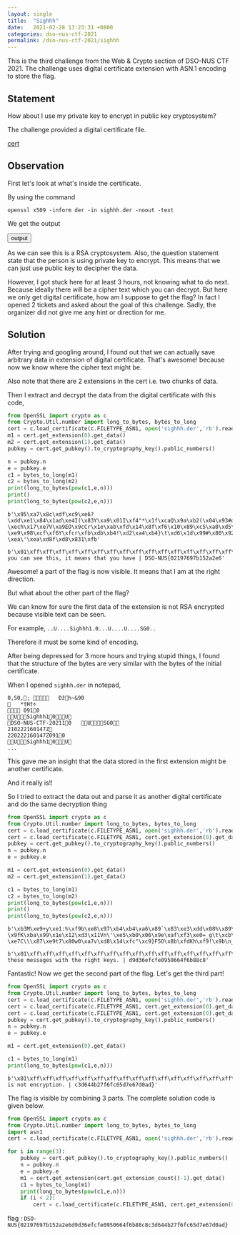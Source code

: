 ```yaml
---
layout: single
title:  "Sighhh"
date:   2021-02-28 13:23:31 +0800
categories: dso-nus-ctf-2021
permalink: /dso-nus-ctf-2021/sighhh
---
```


This is the third challenge from the Web & Crypto section of DSO-NUS CTF 2021. The challenge uses digital certificate extension with ASN.1 encoding to store the flag.

## Statement

How about I use my private key to encrypt in public key cryptosystem?

The challenge provided a digital certificate file.

[cert](/assets/misc/sighhh.der)


## Observation

First let's look at what's inside the certificate.

By using the command 

`openssl x509 -inform der -in sighhh.der -noout -text`

We get the output

<button class="collapsible btn" id="output">output</button>

<div class="content" id="outputdata" style="display:none" markdown="1">

```
Certificate:
    Data:
        Version: 3 (0x2)
        Serial Number:
            d0:0c:9e:1b:68:7e:26:39
        Signature Algorithm: sha256WithRSAEncryption
        Issuer: CN = Sighhh, O = DSO-NUS-CTF-2021, C = SG
        Validity
            Not Before: Feb 22 16:01:47 2021 GMT
            Not After : Feb 22 16:01:47 2022 GMT
        Subject: CN = Sighhh, O = DSO-NUS-CTF-2021, C = SG
        Subject Public Key Info:
            Public Key Algorithm: rsaEncryption
                RSA Public-Key: (2048 bit)
                Modulus:
                    00:ae:b0:8f:31:42:63:a2:ef:6d:8d:65:10:92:b6:
                    4e:de:dc:3f:96:f0:82:8b:71:a5:5e:bd:bc:3d:e1:
                    04:1f:e9:8b:53:cd:de:3c:1a:dd:3d:30:24:20:56:
                    0f:da:a4:5e:52:c8:02:98:a7:d5:03:6e:8b:42:46:
                    36:ce:f3:6d:87:fa:64:6a:4e:56:35:c8:b5:cb:d3:
                    10:a2:d9:19:a5:2a:e2:ad:b3:b4:7b:d7:ac:7a:b6:
                    dc:3a:cf:d2:57:ad:fe:2e:d0:f1:0e:02:b4:53:26:
                    7c:31:73:af:ec:4b:9e:0e:39:75:ca:2b:07:cd:46:
                    08:5b:dd:f5:61:b8:af:54:7e:f6:56:72:7d:69:65:
                    fa:b3:c4:fd:e2:b5:02:59:33:7b:1a:2e:b2:90:b1:
                    b3:56:e4:90:e0:ec:a2:1b:d7:b1:fd:8a:7d:b1:b5:
                    0a:dd:68:03:84:ec:e7:d2:d5:fd:d0:6d:42:fe:dc:
                    28:54:b0:aa:8f:90:69:2c:80:1b:ef:46:e1:ab:53:
                    e4:48:95:51:9f:34:12:fe:40:29:45:14:ee:2f:93:
                    99:37:ca:e5:52:0f:3d:75:fd:ca:4f:8d:3f:b6:26:
                    70:e7:7b:45:54:0e:dc:bc:ea:16:67:6b:36:b2:a7:
                    1f:3d:96:9d:4e:99:14:ce:b0:97:84:01:7f:f9:0c:
                    78:b5
                Exponent: 65537 (0x10001)
        X509v3 extensions:
            2.5.19.67.65.49:
..U....Sighhh1.0...U..............4.1...0
..U....Sighhh1.0...U....U....SG0..
..........0..-20211.0...U....SG0.."0
.m....p.Dc....x.y..=!..A<C.s....`.?<..(....G.]...P@.O......n...3#...K...b.,.z"
....3.~..4.)."....ol.m..6 ..x.#..>......s..k..\34....R.d.p.....F*PCf a ..;
..U....Sighhh1.0...U.6F..oM........W..4...M_......A8...m..P...Q./........:0..60.....U.CA2....0...0.............~.>...0
..U....Sighhh1.0...U....U....SG0..
..........0..-20211.0...U....SG0.."0
W.r....{C*.7........p.._K..%....; p.MSc(...;Qz......iIK.;#PF...Y.=..._].u.9.^.l.o...N..
..?..J'?...r.....P.#nP.8.Fj....))`*:.LM6....TA,.2.L.....N%..yG..G.?.....J..W#.g.........0...0.....U.PART3........2X...L...?....~.6:o=..s..W.$.w.....lsX....zZ...>u...d...:...I....g.L.E"(.g^.=......=).%ko.#G....L.....HE....p8.cu......bh.0.;.{.....53jk... ...Z=..[....`.pQ.1~......e....'.-j:..-|s|.0.~.eA@..j{... ...5.~....y;..9.....>...../.%.....P?........b{.F;...me;...K....<v'k<1]...g.x=.........b..j.......l_..BB...d.`#....*....V..Ef`,...?... .G.@.v..iS..soN........P).|.Ea....,&./.......$x.:.}]......2.h.S.}.....>.....|............~.'.I.A~>..Q:.......u.U...ti..>]hQJ...+.T.u$f.... ..8.``&^....p+n.....=}l..p<.{...Z...{...Z..k.fA..ps....h.k.o.e..-..w.|....K......P.2.}s.>rn.).dc..qz..8=A..t......tH
            2.5.19.80.65.82.84.49: critical
                0......-.......x\q>s.....2].G....qc......O.Q..o.p_.....N..X..=?.RY6n.S.s....c>-q....h....B....J6P........,eVeZ......*.....@1..%....P.....d..M..
.\.-i...)-.2....X.$..6....l.'.#.d..'...#.bZ{.......P.I."6.5..s...DX.$5..2.w.9.<......U....)......*?...z.s....-,2
    Signature Algorithm: sha256WithRSAEncryption
         90:1d:43:7b:73:32:e4:65:6c:26:9e:c1:e5:4b:64:fe:c9:1b:
         e3:49:e9:73:5d:36:fe:c5:75:d6:57:8e:cb:5b:ca:92:dd:f0:
         46:c3:2b:c4:25:4f:42:ce:52:ef:d6:4f:08:67:21:f9:5a:ff:
         9b:8e:ea:b2:a7:ba:8c:c2:e5:0c:ff:b5:83:ae:0f:4f:57:a4:
         e7:11:d4:48:72:b6:da:f0:36:f2:d9:3e:ff:a4:a4:9c:9b:14:
         b7:cd:28:20:ef:f3:7a:cb:aa:a8:dc:c2:2f:9b:47:0f:ef:02:
         e8:22:a9:cf:56:2d:47:d2:e1:59:a3:1b:ba:31:f6:8c:6a:c6:
         d8:0d:b1:84:1e:93:a9:1b:6c:08:39:57:f3:e0:76:83:8c:14:
         65:89:6b:b4:c1:3f:cb:11:87:5f:82:c0:59:ba:31:6e:6d:a0:
         38:86:fa:09:05:b7:72:5a:81:f4:7d:23:76:7b:9c:8c:2d:89:
         3c:58:5d:27:41:a5:95:89:84:1c:53:96:30:39:6b:8a:96:e4:
         6f:3f:e3:67:95:1d:f8:04:ea:ef:0b:f3:5b:93:b2:40:de:90:
         7b:96:86:15:7b:de:4f:e8:c1:7d:08:16:50:e4:d9:0c:cf:78:
         cd:ff:dc:15:88:6a:34:cd:e4:24:32:e6:a3:41:8a:e0:11:0e:
         81:91:da:38
```
</div>

As we can see this is a RSA cryptosystem. Also, the question statement state that the person is using private key to encrypt. This means that we can just use public key to decipher the data.

However, I got stuck here for at least 3 hours, not knowing what to do next. Because ideally there will be a cipher text which you can decrypt. But here we only get digital certificate, how am I suppose to get the flag? In fact I opened 2 tickets and asked about the goal of this challenge. Sadly, the organizer did not give me any hint or direction for me.

## Solution

After trying and googling around, I found out that we can actually save arbitrary data in extension of digital certificate. That's awesome! because now we know where the cipher text might be.

Also note that there are 2 extensions in the cert i.e. two chunks of data.

Then I extract and decrypt the data from the digital certificate with this code,

```python
from OpenSSL import crypto as c
from Crypto.Util.number import long_to_bytes, bytes_to_long
cert = c.load_certificate(c.FILETYPE_ASN1, open('sighhh.der','rb').read())
m1 = cert.get_extension(0).get_data()
m2 = cert.get_extension(1).get_data()
pubkey = cert.get_pubkey().to_cryptography_key().public_numbers()

n = pubkey.n
e = pubkey.e
c1 = bytes_to_long(m1)
c2 = bytes_to_long(m2)
print(long_to_bytes(pow(c1,e,n)))
print()
print(long_to_bytes(pow(c2,e,n)))
```

```
b'\x95\xa7\x8c\xdf\xc9\xe6?\xdd\xe1\x84\x1ad\xe4I(\x83Y\xa9\x01I\xf4"*\x1f\xcaQ\x9a\xb2(\x04\x93#o\xb8\xdev\xe7\xb7Z\xa6\x8c=\x9a\x04/\xcf\x04\xfd\xf9\xa76\xe8\xfb\xa8^\xdb5\xc6\x8a\x00n\xc8\n\x99N\xc5/Ka\x13\xc2q3\x97\xcf;I\x85vH\xfe0}$<\xa2\x0f0\x82q*\x1f}\xa1\xfa%\xdcd\x03\xd3)C-\xech\x17\xe7V\xa9EO\x9cCr\x1e\xab\xfd\x14\x8f\xf6\x10\x89\xc5\xa0\xd5\xda\xc6\x91_8\xb0\xad\xedY\x16\xfc5\x94\x88\x8f\xe2\xf4ZF\xf1\x93+\x0b7\xae:3\xd4A\xc20\xc5\xe6\x9e\n\x8cl\xc3\xb8V\xbf\xa4\xe8\xa7\x86\xc0\xdc\xe1\x04~\x02\xc9\xc9\xed3x\xdbn\xca\xa4\xef\xddl\xb4S&\xb5\xd31\xeeEt\xab!\x84\xc5,\xa1?\xe9\x98\xcf\xf6Y\xfcr\xfb\xdb\xb4!\xd2\xa4\xb4}\t\xd6\x1d\x99#\x80\x928\xe5)\xc3\xb6a\xe0\xd4)1\x80\x1a\xff\xfd\xeesFI`\t-\xea\'\xea\xd8f\xd8\x831\xfb'

b'\x01\xff\xff\xff\xff\xff\xff\xff\xff\xff\xff\xff\xff\xff\xff\xff\xff\xff\xff\xff\xff\xff\xff\xff\xff\xff\xff\xff\xff\xff\xff\xff\xff\xff\xff\xff\xff\xff\xff\xff\xff\xff\xff\xff\xff\xff\xff\xff\xff\xff\xff\xff\xff\xff\xff\xff\xff\xff\xff\xff\xff\xff\xff\xff\xff\xff\xff\xff\xff\xff\xff\xff\xff\xff\xff\xff\xff\xff\xff\xff\xff\xff\xff\xff\xff\xff\xff\xff\xff\xff\xff\xff\xff\xff\xff\xff\xff\xff\xff\xff\xff\xff\xff\xff\xff\xff\xff\xff\xff\xff\xff\xff\xff\xff\xff\xff\xff\xff\xff\xff\xff\xff\xff\xff\xff\xff\xff\xff\xff\xff\xff\xff\xff\xff\xff\xff\xff\xff\xff\xff\xff\xff\xff\xff\xff\xff\xff\xff\xff\xff\xff\xff\xff\xff\xff\xff\xff\xff\xff\xff\xff\xff\xff\xff\xff\xff\xff\xff\xff\xff\xff\xff\xff\xff\xff\xff\xff\xff\xff\xff\xff\xff\xff\xff\x00If you can see this, it means that you have | DSO-NUS{02197697b152a2e6'
```

Awesome! a part of the flag is now visible. It means that I am at the right direction.

But what about the other part of the flag?

We can know for sure the first data of the extension is not RSA encrypted because visible text can be seen.

For example, `..U....Sighhh1.0...U....U....SG0..`

Therefore it must be some kind of encoding.

After being depressed for 3 more hours and trying stupid things, I found that the structure of the bytes are very similar with the bytes of the initial certificate.

When I opened `sighhh.der` in notepad,

```
0‚S0‚; 	 Ðžh~&90
	*†H†÷
 0910
USighhh10U
DSO-NUS-CTF-202110	USG0
210222160147Z
220222160147Z0910
USighhh10U
...
```

This gave me an insight that the data stored in the first extension might be another certificate.

And it really is!!

So I tried to extract the data out and parse it as another digital certificate and do the same decryption thing

```python
from OpenSSL import crypto as c
from Crypto.Util.number import long_to_bytes, bytes_to_long
cert = c.load_certificate(c.FILETYPE_ASN1, open('sighhh.der','rb').read())
cert = c.load_certificate(c.FILETYPE_ASN1, cert.get_extension(0).get_data())
pubkey = cert.get_pubkey().to_cryptography_key().public_numbers()
n = pubkey.n
e = pubkey.e

m1 = cert.get_extension(0).get_data()
m2 = cert.get_extension(1).get_data()

c1 = bytes_to_long(m1)
c2 = bytes_to_long(m2)
print(long_to_bytes(pow(c1,e,n)))
print()
print(long_to_bytes(pow(c2,e,n)))
```

```
b'\xb3M\xe9+y\xe1:%\xf9b\xe8\x97\xb4\xb4\xa6\x89`\x83\xe3\xdd\x08%\x89\xab\xfa\xaf\xe13,v_\xb4\xff\x9cg6\xab\x07\xc3T_~\x153\x96\xda\xeag\xe7\x89a\xcf1\\B\xaaP\xac\x9b\xe4!\xef\xfb$5=\x8c\xd8\xf4\xd5GD\xffM\xe5\xe9\x909\x85\xb7pY\xae\x96K\x8a\x02<-\x9fK\xba\x99\x1e\x12\xd3\x11Vn\'\xe5\xb0\x06\x9e\xaf\xf3\xe0=_g\t\xcb\x0f&\xb1g\xde\x9e\x89o\xe4o\xd5\xe2\x07\x99.\xc1\x9eV\xb6\x89\xc0\x00\x07\xf3\xc8\x8f-\xe7C\\\x87\xe9t7\x80w0\xa7v\xd8\x14\xfc"\xc9}F5O\x8b\xfdKh\xf9!\x9b\n_\xe0I\xec!e\x81\xd9\x89\xea\xd2\x1a\xedw\xc3\x91\xa2\xe1(>6\xb44o\x89\xa8D\x02\x941\xf9\\\x98)\xd0\xb1\xa7\xb7\xc6\xb3\xdfu(\xd0\xd33\x17arV_\x9d\x17\xdf\xcf\xbc\x15\xeb\xc2t\xfae\x96\xc0\xb1\xfcT\x86|\x14\xff\xdem\x9a\xbe\xfd\x84\xed\xbfp\x9a>S\xd6p\xfb\x13\xc9'

b'\x01\xff\xff\xff\xff\xff\xff\xff\xff\xff\xff\xff\xff\xff\xff\xff\xff\xff\xff\xff\xff\xff\xff\xff\xff\xff\xff\xff\xff\xff\xff\xff\xff\xff\xff\xff\xff\xff\xff\xff\xff\xff\xff\xff\xff\xff\xff\xff\xff\xff\xff\xff\xff\xff\xff\xff\xff\xff\xff\xff\xff\xff\xff\xff\xff\xff\xff\xff\xff\xff\xff\xff\xff\xff\xff\xff\xff\xff\xff\xff\xff\xff\xff\xff\xff\xff\xff\xff\xff\xff\xff\xff\xff\xff\xff\xff\xff\xff\xff\xff\xff\xff\xff\xff\xff\xff\xff\xff\xff\xff\xff\xff\xff\xff\xff\xff\xff\xff\xff\xff\xff\xff\xff\xff\xff\xff\xff\xff\xff\xff\xff\xff\xff\xff\xff\xff\xff\xff\xff\xff\xff\xff\xff\xff\xff\xff\xff\xff\xff\xff\xff\xff\xff\xff\xff\xff\xff\xff\xff\xff\xff\xff\xff\xff\xff\xff\xff\xff\xff\xff\xff\xff\xff\xff\xff\xff\xff\xff\xff\xff\xff\xff\xff\x00verified these messages with the right keys. | d9d36efcfe0950664f6b88c8'
```

Fantastic! Now we get the second part of the flag. Let's get the third part!

```python
from OpenSSL import crypto as c
from Crypto.Util.number import long_to_bytes, bytes_to_long
cert = c.load_certificate(c.FILETYPE_ASN1, open('sighhh.der','rb').read())
cert = c.load_certificate(c.FILETYPE_ASN1, cert.get_extension(0).get_data())
cert = c.load_certificate(c.FILETYPE_ASN1, cert.get_extension(0).get_data())
pubkey = cert.get_pubkey().to_cryptography_key().public_numbers()
n = pubkey.n
e = pubkey.e

m1 = cert.get_extension(0).get_data()

c1 = bytes_to_long(m1)
print(long_to_bytes(pow(c1,e,n)))
```

```
b'\x01\xff\xff\xff\xff\xff\xff\xff\xff\xff\xff\xff\xff\xff\xff\xff\xff\xff\xff\xff\xff\xff\xff\xff\xff\xff\xff\xff\xff\xff\xff\xff\xff\xff\xff\xff\xff\xff\xff\xff\xff\xff\xff\xff\xff\xff\xff\xff\xff\xff\xff\xff\xff\xff\xff\xff\xff\xff\xff\xff\xff\xff\xff\xff\xff\xff\xff\xff\xff\xff\xff\xff\xff\xff\xff\xff\xff\xff\xff\xff\xff\xff\xff\xff\xff\xff\xff\xff\xff\xff\xff\xff\xff\xff\xff\xff\xff\xff\xff\xff\xff\xff\xff\xff\xff\xff\xff\xff\xff\xff\xff\xff\xff\xff\xff\xff\xff\xff\xff\xff\xff\xff\xff\xff\xff\xff\xff\xff\xff\xff\xff\xff\xff\xff\xff\xff\xff\xff\xff\xff\xff\xff\xff\xff\xff\xff\xff\xff\xff\xff\xff\xff\xff\xff\xff\xff\xff\xff\xff\xff\xff\xff\xff\xff\xff\xff\xff\xff\xff\xff\xff\xff\xff\xff\xff\xff\xff\xff\xff\xff\xff\xff\xff\xff\xff\xff\xff\xff\xff\xff\xff\xff\xff\xff\xff\xff\xff\xff\xff\xff\x00Signing is not encryption. | c3d644b27f6fc65d7e67d0ad}'
```

The flag is visible by combining 3 parts. The complete solution code is given below.

```python
from OpenSSL import crypto as c
from Crypto.Util.number import long_to_bytes, bytes_to_long
import asn1
cert = c.load_certificate(c.FILETYPE_ASN1, open('sighhh.der','rb').read())

for i in range(3):
    pubkey = cert.get_pubkey().to_cryptography_key().public_numbers()
    n = pubkey.n
    e = pubkey.e
    m1 = cert.get_extension(cert.get_extension_count()-1).get_data()
    c1 = bytes_to_long(m1)
    print(long_to_bytes(pow(c1,e,n)))
    if (i < 2):
        cert = c.load_certificate(c.FILETYPE_ASN1, cert.get_extension(0).get_data())
```

flag : `DSO-NUS{02197697b152a2e6d9d36efcfe0950664f6b88c8c3d644b27f6fc65d7e67d0ad}`
